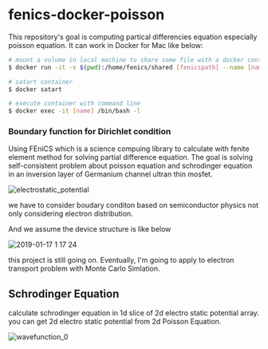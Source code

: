 # fenics-docker-poisson

 This repository's goal is computing partical differencies equation especially poisson equation. It can work in Docker for Mac like below:

 ```bash
 # mount a volume in local machine to share some file with a docker container
 $ docker run -it -v $(pwd):/home/fenics/shared [fenicspath] --name [name]

 # satart container
 $ docker satart

 # execute container with command line
 $ docker exec -it [name] /bin/bash -l
 ```

### Boundary function for Dirichlet condition

Using FEniCS which is a science compuing library to calculate with fenite element method for solving partial difference equation. The goal is solving self-consistent problem about poisson equation and schrodinger equation in an inversion layer of Germanium channel ultran thin mosfet.


![electrostatic_potential](https://user-images.githubusercontent.com/27273842/51325994-84240f00-1ab1-11e9-8bf8-306328d8e211.png)

we have to consider boudary conditon based on semiconductor physics not only considering electron distribution.

And we assume the device structure is like below

![2019-01-17 1 17 24](https://user-images.githubusercontent.com/27273842/51262424-af492880-19f5-11e9-9aa2-9bbdb9a36334.png)

this project is still going on. Eventually, I'm going to apply to electron transport problem with Monte Carlo Simlation.


## Schrodinger Equation 

calculate schrodinger equation in 1d slice of 2d electro static potential array. you can get 2d electro static potential from 2d Poisson Equation.

![wavefunction_0](https://user-images.githubusercontent.com/27273842/51590843-b65cc300-1f2e-11e9-99be-55d224956ef7.png)



